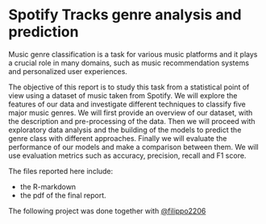 # Spotify Tracks genre analysis and prediction

Music genre classification is a task for various music platforms and it plays a crucial role in many domains,
such as music recommendation systems and personalized user experiences. 

The objective of this report is to
study this task from a statistical point of view using a dataset of music taken from Spotify. We will explore
the features of our data and investigate different techniques to classify five major music genres.
We will first provide an overview of our dataset, with the description and pre-processing of the data. Then
we will proceed with exploratory data analysis and the building of the models to predict the genre class
with different approaches. Finally we will evaluate the performance of our models and make a comparison
between them. We will use evaluation metrics such as accuracy, precision, recall and F1 score.

The files reported here include:
- the R-markdown
- the pdf of the final report.

The following project was done together with [@filippo2206](https://github.com/filippo2206)
